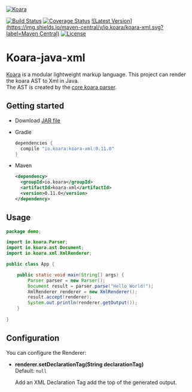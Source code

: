 [![Koara](http://www.koara.io/logo.png)](http://www.koara.io)

[![Build Status](https://img.shields.io/travis/koara/koara-java-xml.svg)](https://travis-ci.org/koara/koara-java-xml)
[![Coverage Status](https://img.shields.io/coveralls/koara/koara-java-xml.svg)](https://coveralls.io/github/koara/koara-java-xml?branch=master)
[![Latest Version](https://img.shields.io/maven-central/v/io.koara/koara-xml.svg?label=Maven Central)](http://search.maven.org/#search%7Cga%7C1%7Ckoara-xml)
[![License](https://img.shields.io/badge/License-Apache%202.0-blue.svg)](https://github.com/koara/koara-java-xml/blob/master/LICENSE)

# Koara-java-xml
[Koara](http://www.koara.io) is a modular lightweight markup language. This project can render the koara AST to Xml in Java.  
The AST is created by the [core koara parser](https://github.com/koara/koara-java).

## Getting started
- Download [JAR file](http://repo1.maven.org/maven2/io/koara/koara/0.11.0/koara-xml-0.11.0.jar)
- Gradle

  ```groovy
  dependencies {
	compile "io.koara:koara-xml:0.11.0"
  }
  ```
  
- Maven

  ```xml
  <dependency>
    <groupId>io.koara</groupId>
    <artifactId>koara-xml</artifactId>
    <version>0.11.0</version>
  </dependency>
  ```

## Usage
```java
package demo;

import io.koara.Parser;
import io.koara.ast.Document;
import io.koara.xml.XmlRenderer;

public class App {

	public static void main(String[] args) {
		Parser parser = new Parser();
		Document result = parser.parse("Hello World!");
		XmlRenderer renderer = new XmlRenderer();
		result.accept(renderer);
		System.out.println(renderer.getOutput());
	}
	
}
```

## Configuration
You can configure the Renderer:

-  **renderer.setDeclarationTag(String declarationTag)**  
   Default:	`null`
   
   Add an XML Declaration Tag add the top of the generated output.  